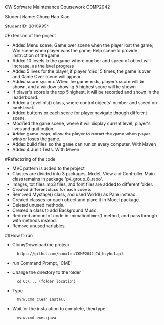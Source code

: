 CW Software Maintenance Coursework
COMP2042

Student Name: Chung Hao Xian

Student ID: 20109354

#Extension of the project

- Added Menu scene; Game over scene when the player lost the game; Win scene when player wins the game; Help scene to provide instruction of the game
- Added 10 levels to the game, where number and speed of object will increase, as the level progress
- Added 5 lives for the player, if player 'died' 5 times, the game is over and Game Over scene will appear
- Added score system. When the game ends, player's score will be shown, and a window showing 5 highest score will be shown
- If player's score is the top 5 highest, it will be recorded and shown in the leaderboard.
- Added a LevelInfo() class, where control objects' number and speed on each level.
- Added buttons on each scene for player navigate through different scene.
- Modified the game scene, where it will display current level, player's lives and quit button.
- Added game loops, allow the player to restart the game when player wins or loses the game.
- Added build files, so the game can run on every computer. With Maven
- Added 4 Junit Tests. With Maven

#Refactoring of the code
- MVC pattern is added to the project 
- Classes are divided into 3 packages, Model, View and Controller. Main class remains in package 'p4_group_8_repo'.
- Images, txt files, mp3 files, and font files are added to different folder.
- Created different class for each scene.
- Removed Mystage() class, and used World() as Pane instead.
- Created classes for each object and place it in Model package.
- Deleted unused methods.
- Created a class to add Background Music.
- Reduced amount of code in animationtimer() method, and pass through with methods instead.
- Remove unused variables.

##How to run
- Clone/Download the project

        https://github.com/haox1an/COMP2042_CW_hcyhc1.git

- run Command Prompt, 'CMD'
- Change the directory to the folder

        cd C:\... (folder location)
- Type 
        
        mvnw.cmd clean install
        
- Wait for the installation to complete, then type

        mvnw.cmd exec:java
        
    
    
